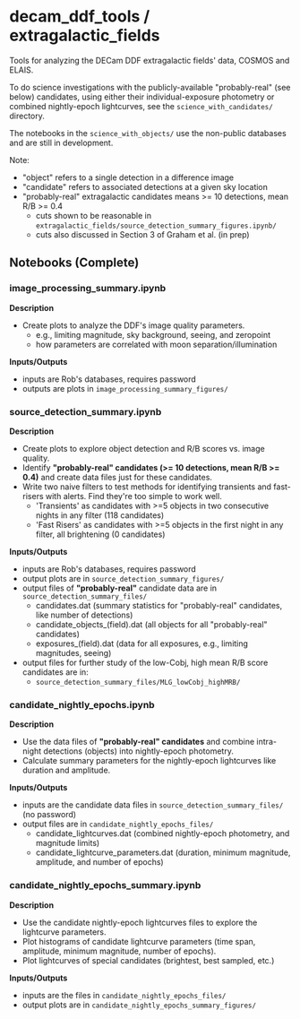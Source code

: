 # decam_ddf_tools / extragalactic_fields

Tools for analyzing the DECam DDF extragalactic fields' data, COSMOS and ELAIS.

To do science investigations with the publicly-available "probably-real" (see below) candidates, using either their individual-exposure photometry or combined nightly-epoch lightcurves, see the `science_with_candidates/` directory.

The notebooks in the `science_with_objects/` use the non-public databases and are still in development.

Note:

 * "object" refers to a single detection in a difference image
 * "candidate" refers to associated detections at a given sky location
 * "probably-real" extragalactic candidates means >= 10 detections, mean R/B >= 0.4
   * cuts shown to be reasonable in `extragalactic_fields/source_detection_summary_figures.ipynb/`
   * cuts also discussed in Section 3 of Graham et al. (in prep)


## Notebooks (Complete)

### image_processing_summary.ipynb

**Description**<br>
 * Create plots to analyze the DDF's image quality parameters.
   * e.g., limiting magnitude, sky background, seeing, and zeropoint
   * how parameters are correlated with moon separation/illumination

**Inputs/Outputs**<br>
 * inputs are Rob's databases, requires password
 * outputs are plots in `image_processing_summary_figures/`

### source_detection_summary.ipynb

**Description**<br>
 * Create plots to explore object detection and R/B scores vs. image quality.
 * Identify **"probably-real" candidates (>= 10 detections, mean R/B >= 0.4)** and create data files just for these candidates.
 * Write two naive filters to test methods for identifying transients and fast-risers with alerts. Find they're too simple to work well.
   * 'Transients' as candidates with >=5 objects in two consecutive nights in any filter (118 candidates)
   * 'Fast Risers' as candidates with >=5 objects in the first night in any filter, all brightening (0 candidates)

**Inputs/Outputs**<br>
 * inputs are Rob's databases, requires password
 * output plots are in `source_detection_summary_figures/`
 * output files of **"probably-real"** candidate data are in `source_detection_summary_files/`
   * candidates.dat (summary statistics for "probably-real" candidates, like number of detections)
   * candidate_objects_(field).dat (all objects for all "probably-real" candidates)
   * exposures_(field).dat (data for all exposures, e.g., limiting magnitudes, seeing)
 * output files for further study of the low-Cobj, high mean R/B score candidates are in:
   * `source_detection_summary_files/MLG_lowCobj_highMRB/`

### candidate_nightly_epochs.ipynb

**Description**<br>
 * Use the data files of **"probably-real" candidates** and combine intra-night detections (objects) into nightly-epoch photometry.
 * Calculate summary parameters for the nightly-epoch lightcurves like duration and amplitude.

**Inputs/Outputs**<br>
 * inputs are the candidate data files in `source_detection_summary_files/` (no password)
 * output files are in `candidate_nightly_epochs_files/`
   * candidate_lightcurves.dat (combined nightly-epoch photometry, and magnitude limits)
   * candidate_lightcurve_parameters.dat (duration, minimum magnitude, amplitude, and number of epochs)

### candidate_nightly_epochs_summary.ipynb

**Description**<br>
 * Use the candidate nightly-epoch lightcurves files to explore the lightcurve parameters.
 * Plot histograms of candidate lightcurve parameters (time span, amplitude, minimum magnitude, number of epochs).
 * Plot lightcurves of special candidates (brightest, best sampled, etc.)
 
**Inputs/Outputs**<br>
 * inputs are the files in `candidate_nightly_epochs_files/`
 * output plots are in `candidate_nightly_epochs_summary_figures/`

